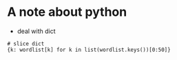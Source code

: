 # A note about python

* deal with dict
```
# slice dict
{k: wordlist[k] for k in list(wordlist.keys())[0:50]}
```
